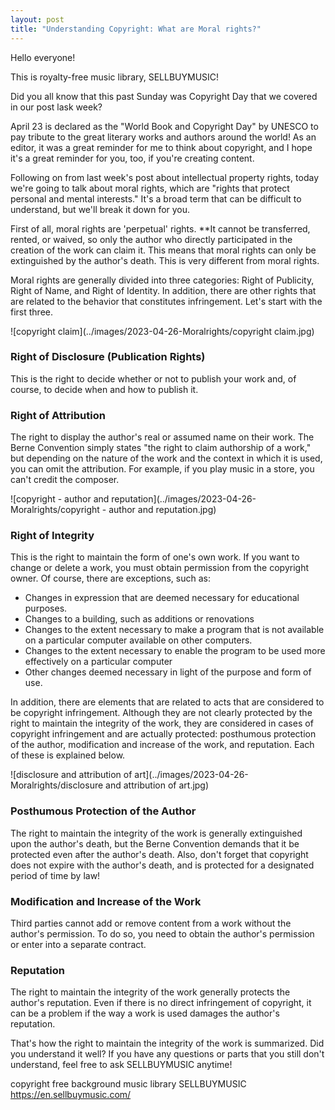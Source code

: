 ```yaml
---
layout: post
title: "Understanding Copyright: What are Moral rights?"
---
```


Hello everyone!

This is royalty-free music library, SELLBUYMUSIC!

Did you all know that this past Sunday was Copyright Day that we covered in our post lask week?

April 23 is declared as the "World Book and Copyright Day" by UNESCO to pay tribute to the great literary works and authors around the world! As an editor, it was a great reminder for me to think about copyright, and I hope it's a great reminder for you, too, if you're creating content.

Following on from last week's post about intellectual property rights, today we're going to talk about moral rights, which are "rights that protect personal and mental interests." It's a broad term that can be difficult to understand, but we'll break it down for you.

First of all, moral rights are 'perpetual' rights. **It cannot be transferred, rented, or waived, so only the author who directly participated in the creation of the work can claim it. This means that moral rights can only be extinguished by the author's death. This is very different from moral rights.

Moral rights are generally divided into three categories: Right of Publicity, Right of Name, and Right of Identity. In addition, there are other rights that are related to the behavior that constitutes infringement. Let's start with the first three.

![copyright claim](../images/2023-04-26-Moralrights/copyright claim.jpg)

### Right of Disclosure (Publication Rights)

This is the right to decide whether or not to publish your work and, of course, to decide when and how to publish it.

### **Right of Attribution**

The right to display the author's real or assumed name on their work. The Berne Convention simply states "the right to claim authorship of a work," but depending on the nature of the work and the context in which it is used, you can omit the attribution. For example, if you play music in a store, you can't credit the composer.

![copyright - author and reputation](../images/2023-04-26-Moralrights/copyright - author and reputation.jpg)

### Right of Integrity

This is the right to maintain the form of one's own work. If you want to change or delete a work, you must obtain permission from the copyright owner. Of course, there are exceptions, such as:

- Changes in expression that are deemed necessary for educational purposes.
- Changes to a building, such as additions or renovations
- Changes to the extent necessary to make a program that is not available on a particular computer available on other computers.
- Changes to the extent necessary to enable the program to be used more effectively on a particular computer
- Other changes deemed necessary in light of the purpose and form of use.

In addition, there are elements that are related to acts that are considered to be copyright infringement. Although they are not clearly protected by the right to maintain the integrity of the work, they are considered in cases of copyright infringement and are actually protected: posthumous protection of the author, modification and increase of the work, and reputation. Each of these is explained below.

![disclosure and attribution of art](../images/2023-04-26-Moralrights/disclosure and attribution of art.jpg)

### **Posthumous Protection of the Author**

The right to maintain the integrity of the work is generally extinguished upon the author's death, but the Berne Convention demands that it be protected even after the author's death. Also, don't forget that copyright does not expire with the author's death, and is protected for a designated period of time by law!

### **Modification and Increase of the Work**

Third parties cannot add or remove content from a work without the author's permission. To do so, you need to obtain the author's permission or enter into a separate contract.

### **Reputation**

The right to maintain the integrity of the work generally protects the author's reputation. Even if there is no direct infringement of copyright, it can be a problem if the way a work is used damages the author's reputation.

That's how the right to maintain the integrity of the work is summarized. Did you understand it well? If you have any questions or parts that you still don't understand, feel free to ask SELLBUYMUSIC anytime!

copyright free background music library SELLBUYMUSIC https://en.sellbuymusic.com/

